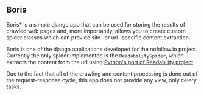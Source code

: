 ## Boris

Boris* is a simple django app that can be used for storing the results
of crawled web pages and, more importantly, allows you to create custom
spider classes which can provide site- or url- specific content extraction.

Boris is one of the django applications developed for the nofollow.io
project. Currently the only spider implemented is the
`ReadabilitySpider`, which extracts the content from the url using
[Python's port of Readability project](https://pypi.org/project/readability-lxml/)

Due to the fact that all of the crawling and content processing is
done out of the request-response cycle, this app does not provide any
view, only celery tasks.


